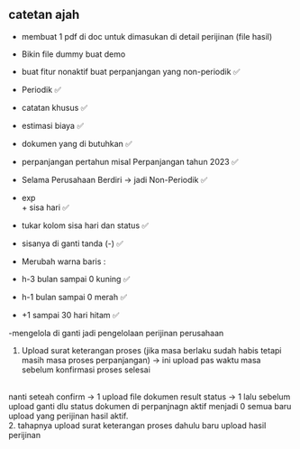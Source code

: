## catetan ajah

- membuat 1 pdf di doc untuk dimasukan di detail perijinan (file hasil)
- Bikin file dummy buat demo 
- buat fitur nonaktif buat perpanjangan yang non-periodik ✅
- Periodik ✅
- catatan khusus ✅
- estimasi biaya ✅
- dokumen yang di butuhkan ✅
- perpanjangan pertahun misal Perpanjangan tahun 2023 ✅
- Selama Perusahaan Berdiri -> jadi Non-Periodik ✅

- exp <br> + sisa hari ✅
- tukar kolom sisa hari dan status ✅
- sisanya di ganti tanda (-) ✅

- Merubah warna baris :
- h-3 bulan sampai 0 kuning ✅
- h-1 bulan sampai 0 merah ✅
- +1 sampai 30 hari hitam ✅

-mengelola di ganti jadi pengelolaan perijinan perusahaan

1. Upload surat keterangan proses (jika masa berlaku sudah habis tetapi masih masa proses perpanjangan) -> ini upload pas waktu masa sebelum konfirmasi proses selesai
<br>
nanti seteah confirm -> 1 upload file dokumen result status -> 1 lalu sebelum upload ganti dlu status dokumen di perpanjnagn aktif menjadi 0 semua 
baru upload yang perijinan hasil aktif.
<br>
2. tahapnya upload surat keterangan proses dahulu baru upload hasil perijinan